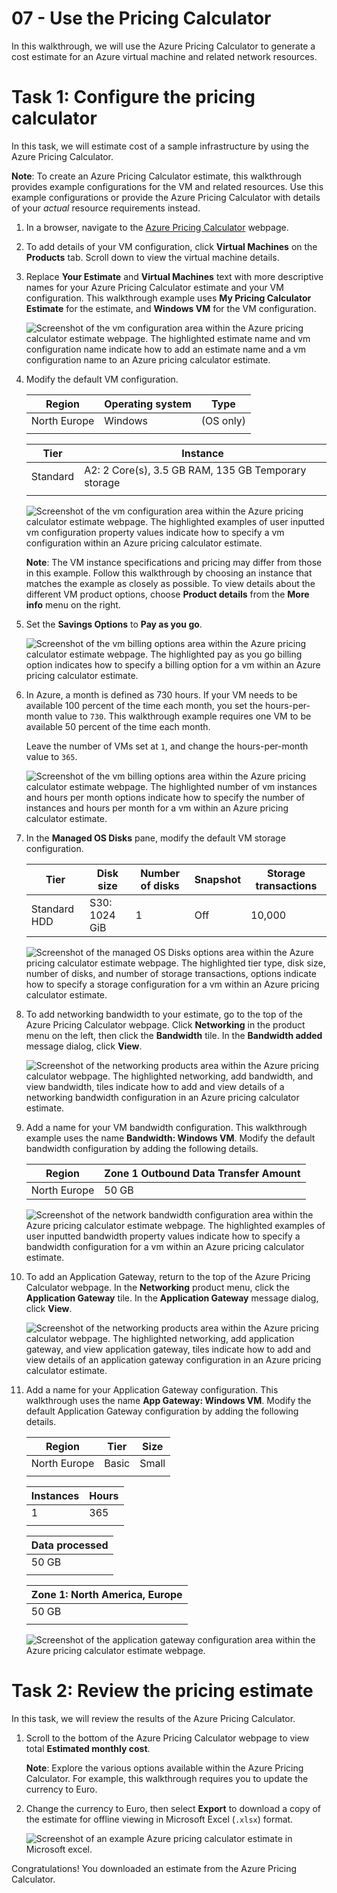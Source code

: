 # 07 - Use the Pricing Calculator

In this walkthrough, we will use the Azure Pricing Calculator to generate a cost estimate for an Azure virtual machine and related network resources.

# Task 1: Configure the pricing calculator

In this task, we will estimate cost of a sample infrastructure by using the Azure Pricing Calculator. 

**Note**: To create an Azure Pricing Calculator estimate, this walkthrough provides example configurations for the VM and related resources. Use this example configurations or provide the Azure Pricing Calculator with details of your *actual* resource requirements instead.

1. In a browser, navigate to the [Azure Pricing Calculator](https://azure.microsoft.com/en-us/pricing/calculator/) webpage.

2. To add details of your VM configuration, click **Virtual Machines** on the **Products** tab. Scroll down to view the virtual machine details. 

3. Replace **Your Estimate** and **Virtual Machines** text with more descriptive names for your Azure Pricing Calculator estimate and your VM configuration. This walkthrough example uses **My Pricing Calculator Estimate** for the estimate, and **Windows VM** for the VM configuration.

   ![Screenshot of the vm configuration area within the Azure pricing calculator estimate webpage. The highlighted estimate name and vm configuration name indicate how to add an estimate name and a vm configuration name to an Azure pricing calculator estimate.](../images/1901.png)

4. Modify the default VM configuration.

    | Region | Operating system | Type |
    |------|----------------|----|
    | North Europe | Windows | (OS only) |
    | | |

    | Tier | Instance |
    |----|--------|
    | Standard | A2: 2 Core(s), 3.5 GB RAM, 135 GB Temporary storage |
    | | |

   ![Screenshot of the vm configuration area within the Azure pricing calculator estimate webpage. The highlighted examples of user inputted vm configuration property values indicate how to specify a vm configuration within an Azure pricing calculator estimate.](../images/1902.png)

    **Note**: The VM instance specifications and pricing may differ from those in this example. Follow this walkthrough by choosing an instance that matches the example as closely as possible. To view details about the different VM product options, choose **Product details** from the **More info** menu on the right.

5. Set the **Savings Options** to **Pay as you go**.

   ![Screenshot of the vm billing options area within the Azure pricing calculator estimate webpage. The highlighted pay as you go billing option indicates how to specify a billing option for a vm within an Azure pricing calculator estimate.](../images/AZ-900lab19.1.png)

6. In Azure, a month is defined as 730 hours. If your VM needs to be available 100 percent of the time each month, you set the hours-per-month value to `730`. This walkthrough example requires one VM to be available 50 percent of the time each month.

    Leave the number of VMs set at `1`, and change the hours-per-month value to `365`.

   ![Screenshot of the vm billing options area within the Azure pricing calculator estimate webpage. The highlighted number of vm instances and hours per month options indicate how to specify the number of instances and hours per month for a vm within an Azure pricing calculator estimate.](../images/AZ-900lab19.2.png)

7. In the **Managed OS Disks** pane, modify the default VM storage configuration.

    | Tier | Disk size | Number of disks | Snapshot | Storage transactions |
    | ---- | --------- | --------------- | -------- | -------------------- |
    | Standard HDD | S30: 1024 GiB | 1 | Off | 10,000 |

   ![Screenshot of the managed OS Disks options area within the Azure pricing calculator estimate webpage. The highlighted tier type, disk size, number of disks, and number of storage transactions, options indicate how to specify a storage configuration for a vm within an Azure pricing calculator estimate.](../images/1905.png)

8. To add networking bandwidth to your estimate, go to the top of the Azure Pricing Calculator webpage. Click **Networking** in the product menu on the left, then click the **Bandwidth** tile. In the **Bandwidth added** message dialog, click **View**.

   ![Screenshot of the networking products area within the Azure pricing calculator webpage. The highlighted networking, add bandwidth, and view bandwidth, tiles indicate how to add and view details of a networking bandwidth configuration in an Azure pricing calculator estimate.](../images/1906.png)

9. Add a name for your VM bandwidth configuration. This walkthrough example uses the name **Bandwidth: Windows VM**. Modify the default bandwidth configuration by adding the following details.

    | Region | Zone 1 Outbound Data Transfer Amount |
    | ------ | -------------------------------------- |
    | North Europe | 50 GB |

   ![Screenshot of the network bandwidth configuration area within the Azure pricing calculator estimate webpage. The highlighted examples of user inputted bandwidth property values indicate how to specify a bandwidth configuration for a vm within an Azure pricing calculator estimate.](../images/1907.png)

10. To add an Application Gateway, return to the top of the Azure Pricing Calculator webpage. In the **Networking** product menu, click the **Application Gateway** tile. In the **Application Gateway** message dialog, click **View**.

    ![Screenshot of the networking products area within the Azure pricing calculator webpage. The highlighted networking, add application gateway, and view application gateway, tiles indicate how to add and view details of an application gateway configuration in an Azure pricing calculator estimate.](../images/1908.png)

11. Add a name for your Application Gateway configuration. This walkthrough uses the name **App Gateway: Windows VM**. Modify the default Application Gateway configuration by adding the following details.

    | Region | Tier | Size |
    | ------ | ---- | ---- |
    | North Europe | Basic | Small |
    | | |

    | Instances | Hours |
    | ------- | ------- |
    | 1 | 365 |
    | | |

    | Data processed |
    | -------------- |
    | 50 GB |
    | | |

    | Zone 1: North America, Europe |
    | ----------------------------- |
    | 50 GB |
    | | |

    ![Screenshot of the application gateway configuration area within the Azure pricing calculator estimate webpage.](../images/1909.png)


# Task 2: Review the pricing estimate

In this task, we will review the results of the Azure Pricing Calculator. 

1. Scroll to the bottom of the Azure Pricing Calculator webpage to view total **Estimated monthly cost**.

    **Note**: Explore the various options available within the Azure Pricing Calculator. For example, this walkthrough requires you to update the currency to Euro.

2. Change the currency to Euro, then select **Export** to download a copy of the estimate for offline viewing in Microsoft Excel (`.xlsx`) format.

    ![Screenshot of an example Azure pricing calculator estimate in Microsoft excel.](../images/1911.png)

Congratulations! You downloaded an estimate from the Azure Pricing Calculator.
